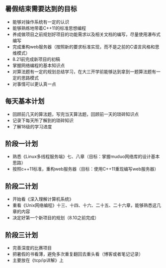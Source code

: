 ## 暑假结束需要达到的目标
- 能够对操作系统有一定的认识
- 能够熟练地带着C++11的标准思想编程
- 养成做项目之前规划好项目的功能需求以及相关文档的编写，尽量使用瀑布式编写
- 完成重构web服务器（按照新的要求标准实现，而不是之前的C语言风格和思维模式）
- 8.21前完成新项目的初稿
- 掌握网络编程的基本知识点
- 对算法题有一定的规划总结学习，在大三开学前能够达到拿到一题算法题有一定的思路模式
- 对事情可以更认真一点
## 每天基本计划
- 回顾前几天的算法题，写完当天算法题，回顾前一天的琐碎知识点
- 记录下每天所了解到的琐碎知识
- 了解18级的学习进度
## 阶段一计划
- 熟悉《Linux多线程服务端》七、八章（目标：掌握muduo网络库的设计基本思路）
- 按照c++11标准，重构web服务器（目标：使用C++11重现编写web服务器）
## 阶段二计划
- 开始看《深入理解计算机系统》
- 重看《Unix网络编程》十三、十四、十六、二十五、二十六章，能够熟悉这几章的内容
- 决定好第一个新项目的规划（8.10之前完成）
## 阶段三计划
- 完善深度的比赛项目
- 把暑假的书看薄，避免多次重复翻回去重头看（博客或者笔记记录）
- 主要放在《tcp/ip详解》上
